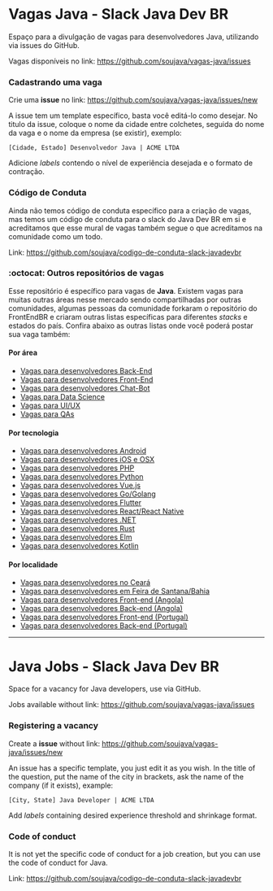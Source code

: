 # Vagas Java - Slack Java Dev BR

Espaço para a divulgação de vagas para desenvolvedores Java, utilizando via issues do GitHub.

Vagas disponíveis no link: https://github.com/soujava/vagas-java/issues

### Cadastrando uma vaga

Crie uma **issue** no link: https://github.com/soujava/vagas-java/issues/new

A issue tem um template específico, basta você editá-lo como desejar. No titulo da issue, coloque o nome da cidade entre colchetes, seguida do nome da vaga e o nome da empresa (se existir), exemplo:

`[Cidade, Estado] Desenvolvedor Java | ACME LTDA`

Adicione _labels_ contendo o nível de experiência desejada e o formato de contração. 

### Código de Conduta

Ainda não temos código de conduta específico para a criação de vagas, mas temos um código de conduta para o slack do Java Dev BR em si e acreditamos que esse mural de vagas também segue o que acreditamos na comunidade como um todo.

Link: https://github.com/soujava/codigo-de-conduta-slack-javadevbr

### :octocat: Outros repositórios de vagas

Esse repositório é específico para vagas de **Java**.
Existem vagas para muitas outras áreas nesse mercado sendo compartilhadas por outras comunidades, algumas pessoas
da comunidade forkaram o repositório do FrontEndBR e criaram outras listas específicas
para diferentes _stacks_ e estados do país. Confira abaixo as outras
listas onde você poderá postar sua vaga também:

#### Por área

- [Vagas para desenvolvedores Back-End](https://github.com/backend-br/vagas)
- [Vagas para desenvolvedores Front-End](https://github.com/frontendbr/vagas)
- [Vagas para desenvolvedores Chat-Bot](https://github.com/chatbotbr/vagas)
- [Vagas para Data Science](https://github.com/datascience-br/vagas)
- [Vagas para UI/UX](https://github.com/uxbrasil/vagas)
- [Vagas para QAs](https://github.com/qa-brasil/vagas)

#### Por tecnologia

- [Vagas para desenvolvedores Android](https://github.com/androiddevbr/vagas)
- [Vagas para desenvolvedores iOS e OSX](https://github.com/CocoaHeadsBrasil/vagas)
- [Vagas para desenvolvedores PHP](https://github.com/phpdevbr/vagas)
- [Vagas para desenvolvedores Python](https://github.com/pydevbr/vagas)
- [Vagas para desenvolvedores Vue.js](https://github.com/vuejs-br/vagas)
- [Vagas para desenvolvedores Go/Golang](https://github.com/Gommunity/vagas)
- [Vagas para desenvolvedores Flutter](https://github.com/flutter-brazil/vagas)
- [Vagas para desenvolvedores React/React Native](https://github.com/react-brasil/vagas)
- [Vagas para desenvolvedores .NET](https://github.com/dotnetdevbr/vagas)
- [Vagas para desenvolvedores Rust](https://github.com/rustdevbr/vagas)
- [Vagas para desenvolvedores Elm](https://github.com/FidelisClayton/elm-jobs)
- [Vagas para desenvolvedores Kotlin](https://github.com/kotlin-br/vagas)

#### Por localidade

- [Vagas para desenvolvedores no Ceará](https://github.com/CangaceirosDevels/vagas_de_emprego)
- [Vagas para desenvolvedores em Feira de Santana/Bahia](https://github.com/devfsa/vagas)
- [Vagas para desenvolvedores Front-end (Angola)](https://github.com/frontend-ao/vagas)
- [Vagas para desenvolvedores Back-end (Angola)](https://github.com/backend-ao/vagas)
- [Vagas para desenvolvedores Front-end (Portugal)](https://github.com/frontend-pt/vagas)
- [Vagas para desenvolvedores Back-end (Portugal)](https://github.com/backend-pt/vagas)

***

# Java Jobs - Slack Java Dev BR

Space for a vacancy for Java developers, use via GitHub.

Jobs available without link: https://github.com/soujava/vagas-java/issues

### Registering a vacancy

Create a **issue** without link: https://github.com/soujava/vagas-java/issues/new

An issue has a specific template, you just edit it as you wish. In the title of the question, put the name of the city in brackets, ask the name of the company (if it exists), example:

`[City, State] Java Developer | ACME LTDA`

Add _labels_ containing desired experience threshold and shrinkage format.

### Code of conduct

It is not yet the specific code of conduct for a job creation, but you can use the code of conduct for Java.

Link: https://github.com/soujava/codigo-de-conduta-slack-javadevbr